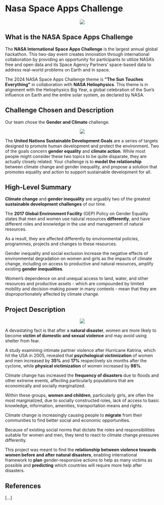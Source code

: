 # Nasa Space Apps Challenge
<p align="center">
  <img src="https://github.com/user-attachments/assets/f3dae4e7-7a45-4ca5-b861-d3f5c95e16d4" />
</p>

## What is the NASA Space Apps Challenge
The **NASA International Space Apps Challenge** is the largest annual global hackathon. This two-day event creates innovation through international collaboration by providing an opportunity for participants to utilize NASA’s free and open data and its Space Agency Partners’ space-based data to address real-world problems on Earth and in space.

The 2024 NASA Space Apps Challenge theme is **"The Sun Touches Everything"** in collaboration with **NASA Heliophysics**. This theme is in alignment with the Heliophysics Big Year, a global celebration of the Sun’s influence on Earth and the entire solar system, as declared by NASA.

## Challenge Chosen and Description
Our team chose the **Gender and Climate** challenge.
<p align="center">
  <img src="https://github.com/user-attachments/assets/92db9574-dcd2-4519-ad2d-2bcfe239fd9c" />
</p>

The **United Nations Sustainable Development Goals** are a series of targets designed to promote human development and protect the environment. Two of the goals concern **gender equality** and **climate action**. While most people might consider these two topics to be quite disparate, they are actually closely related. Your challenge is to **model the relationship** between climate change and gender inequality, and propose a solution that promotes equality and action to support sustainable development for all.

## High-Level Summary
**Climate change** and **gender inequality** are arguably two of the greatest **sustainable development challenges** of our time.

The **2017 Global Environment Facility** (GEP) Policy on Gender Equality states that men and women use natural resources **differently**, and have different roles and knowledge in the use and management of natural resources.

As a result, they are affected differently by environmental policies, programmes, projects and changes to these resources.

Gender inequality and social exclusion increase the negative effects of environmental degradation on women and girls as the impacts of climate change, including on access to productive and natural resources, amplify existing **gender inequalities**.

Women’s dependence on and unequal access to land, water, and other resources and productive assets - which are compounded by limited mobility and decision-making power in many contexts - mean that they are disproportionately affected by climate change. 

## Project Description
<p align="center">
  <img src="https://github.com/user-attachments/assets/2a35816f-7e33-4806-9de5-4aed43339967" />
</p>

A devastating fact is that after a **natural disaster**, women are more likely to become **victim of domestic and sexual violence** and may avoid using shelter from fear.

A study examining intimate partner violence after Hurricane Katrina, which hit the USA in 2005, revealed that **psychological victimization** of women and men increased by **35%** and **17%** respectively six months after the cyclone, while **physical victimization** of women increased by **98%**.

Climate change has increased the **frequency of disasters** due to floods and other extreme events, affecting particularly populations that are economically and socially marginalized. 

Within these groups, **women and children**, particularly girls, are often the most marginalized, due to socially constructed roles, lack of access to basic knowledge, information, amenities, transportation means and rights.

Climate change is increasingly causing people to **migrate** from their communities to find better social and economic opportunities.

Because of existing social norms that dictate the roles and responsibilities suitable for women and men, they tend to react to climate change pressures differently.

This project was meant to find the **relationship between violence towards women before and after natural disasters**, enabling international framework to **plan** gender-responsive actions to help as many victims as possible and **predicting** which countries will require more help after disasters.

## References
[...]
